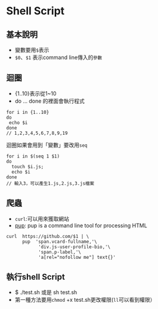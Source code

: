 # Shell Script

## 基本說明

- 變數要用`$`表示
- `$0`、`$1` 表示command line傳入的`參數`

## 迴圈

- {1..10}表示從1~10
- do ... done 的裡面會執行程式

```
for i in {1..10}
do 
 echo $i
done
// 1,2,3,4,5,6,7,8,9,19
```

迴圈如果會用到「變數」要改用`seq`

```
for i in $(seq 1 $1)
do
  touch $i.js;
  echo $i
done
// 輸入3，可以產生1.js,2.js,3.js檔案
```

## 爬蟲

- `curl`:可以用來獲取網站
- [pup](https://github.com/ericchiang/pup): pup is a command line tool for processing HTML

```
curl  https://github.com/$1 | \
      pup  'span.vcard-fullname,'\
            'div.js-user-profile-bio,'\
            'span.p-label,'\
            'a[rel="nofollow me"] text{}'
```

## 執行shell Script

- $ ./test.sh  或是 sh test.sh
- 第一種方法要用`chmod` +x test.sh更改權限(`ll`可以看到權限）
